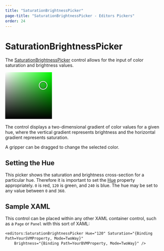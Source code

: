 ```yaml
---
title: "SaturationBrightnessPicker"
page-title: "SaturationBrightnessPicker - Editors Pickers"
order: 24
---
```

# SaturationBrightnessPicker

The [SaturationBrightnessPicker](xref:ActiproSoftware.Windows.Controls.Editors.SaturationBrightnessPicker) control allows for the input of color saturation and brightness values.

![Screenshot](../images/saturationbrightness.png)

The control displays a two-dimensional gradient of color values for a given hue, where the vertical gradient represents brightness and the horizontal gradient represents saturation.

A gripper can be dragged to change the selected color.

## Setting the Hue

This picker shows the saturation and brightness cross-section for a particular hue.  Therefore it is important to set the [Hue](xref:ActiproSoftware.Windows.Controls.Editors.SaturationBrightnessPicker.Hue) property appropriately. `0` is red, `120` is green, and `240` is blue.  The hue may be set to any value between `0` and `360`.

## Sample XAML

This control can be placed within any other XAML container control, such as a `Page` or `Panel` with this sort of XAML:

```xaml
<editors:SaturationBrightnessPicker Hue="120" Saturation="{Binding Path=YourSVMProperty, Mode=TwoWay}" 
	Brightness="{Binding Path=YourBVMProperty, Mode=TwoWay}" />
```
